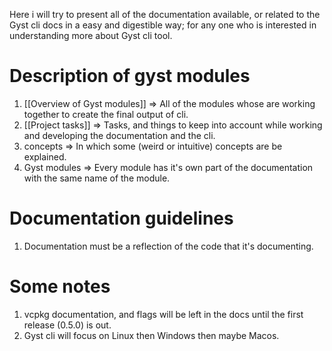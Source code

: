 Here i will try to present all of the documentation available, or related to the Gyst cli docs in a easy and digestible way; for any one who is interested in understanding more about Gyst cli tool.
# Description of gyst modules 
1. [[Overview of Gyst modules]] => All of the modules whose are working together to create the final output of cli.
2. [[Project tasks]] => Tasks, and things to keep into account while working and developing the documentation and the cli.
3. concepts => In which some (weird or intuitive) concepts are be explained.
4. Gyst modules => Every module has it's own part of the documentation with the same name of the module.
# Documentation guidelines
1. Documentation must be a reflection of the code that it's documenting.
# Some notes
1. vcpkg documentation, and flags will be left in the docs until the first release (0.5.0) is out. 
2. Gyst cli will focus on Linux then Windows then maybe Macos.